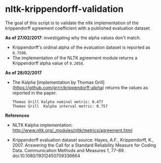 # nltk-krippendorff-validation

The goal of this script is to validate the nltk implementation of the krippendorff agreement coefficient with a published evaluation dataset.

**As of 27/02/2017**: investigating why the alpha values don't match.
  * Krippendorff's ordinal alpha of the evaluation dataset is reported as `0.7598`. 
  * The implementation of the NLTK agreement module returns a Krippendorff alpha value of `0.2058`. 

**As of 28/02/2017**
   * The Kalpha [implementation by Thomas Grill] (<https://github.com/grrrr/krippendorff-alpha>) returns the values as reported in the paper.
     
     ```
     Thomas Grill Kalpha nominal metric: 0.477
     Thomas Grill  Kalpha interval metric: 0.757
     ```
   

**References**

* NLTK Kalpha implementation:
  <http://www.nltk.org/_modules/nltk/metrics/agreement.html>

* Krippendorff evaluation dataset source:
  Hayes, A.F., Krippendorff, K., 2007. 
  Answering the Call for a Standard Reliability Measure for Coding Data. 
  Communication Methods and Measures 1, 77–89. doi:10.1080/19312450709336664


